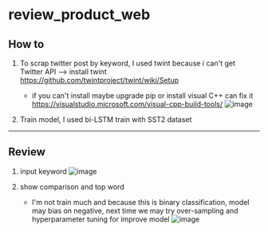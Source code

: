 # review_product_web

## How to

1. To scrap twitter post by keyword, I used twint because i can't get Twitter API --> install twint https://github.com/twintproject/twint/wiki/Setup 
    * if you can't install maybe upgrade pip or install visual C++ can fix it https://visualstudio.microsoft.com/visual-cpp-build-tools/
     ![image](https://user-images.githubusercontent.com/78832408/219311056-8c6537f6-9b7c-461f-b4f4-e360313ff5e4.png)

2. Train model, I used bi-LSTM train with SST2 dataset 



---
## Review

1. input keyword
![image](https://user-images.githubusercontent.com/78832408/219096665-1b0706af-45c4-467d-ac3c-3d6514200733.png)

2. show comparison and top word 
   * I'm not train much and because this is binary classification, model may bias on negative, next time we may try over-sampling and hyperparameter tuning for improve model 
![image](https://user-images.githubusercontent.com/78832408/219310666-18d6977d-aff3-485a-8fa5-2e350d84fab2.png)
